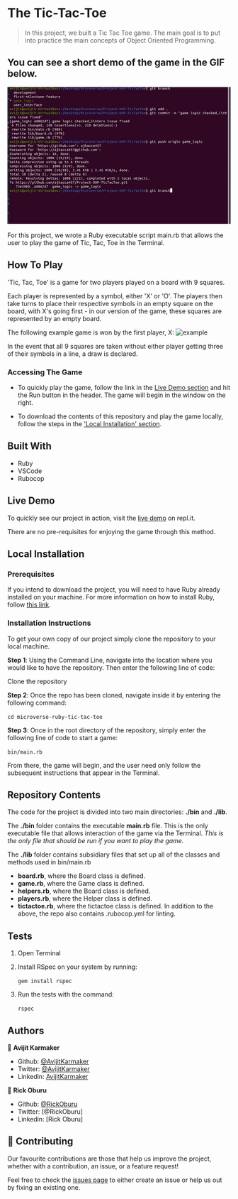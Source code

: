# The Tic-Tac-Toe

> In this project, we built a Tic Tac Toe game. The main goal is to put into practice the main concepts of Object Oriented Programming.

## You can see a short demo of the game in the GIF below.

<img src="images/tictactoe.gif">

For this project, we wrote a Ruby executable script main.rb that allows the user to play the game of Tic, Tac, Toe in the Terminal.

## How To Play

'Tic, Tac, Toe' is a game for two players played on a board with 9 squares.

Each player is represented by a symbol, either 'X' or 'O'. The players then take turns to place their respective symbols in an empty square on the board, with X's going first - in our version of the game, these squares are represented by an empty board.

The following example game is won by the first player, X:
![example](https://upload.wikimedia.org/wikipedia/commons/thumb/1/1b/Tic-tac-toe-game-1.svg/1280px-Tic-tac-toe-game-1.svg.png)

In the event that all 9 squares are taken without either player getting three of their symbols in a line, a draw is declared.

### Accessing The Game

- To quickly play the game, follow the link in the [Live Demo section](#live-demo) and hit the Run button in the header. The game will begin in the window on the right.

- To download the contents of this repository and play the game locally, follow the steps in the ['Local Installation' section](#local-installation).

## Built With

- Ruby
- VSCode
- Rubocop

## Live Demo

To quickly see our project in action, visit the [live demo]() on repl.it.

There are no pre-requisites for enjoying the game through this method.

## Local Installation

### Prerequisites

If you intend to download the project, you will need to have Ruby already installed on your machine. For more information on how to install Ruby, follow [this link](https://www.ruby-lang.org/en/downloads/).

### Installation Instructions

To get your own copy of our project simply clone the repository to your local machine.

**Step 1**: Using the Command Line, navigate into the location where you would like to have the repository. Then enter the following line of code:

Clone the repository

**Step 2**: Once the repo has been cloned, navigate inside it by entering the following command:

`cd microverse-ruby-tic-tac-toe`

**Step 3**: Once in the root directory of the repository, simply enter the following line of code to start a game:

`bin/main.rb`

From there, the game will begin, and the user need only follow the subsequent instructions that appear in the Terminal.

## Repository Contents

The code for the project is divided into two main directories: **./bin** and **./lib**.

The **./bin** folder contains the executable **main.rb** file. This is the only executable file that allows interaction of the game via the Terminal. _This is the only file that should be run if you want to play the game._

The **./lib** folder contains subsidiary files that set up all of the classes and methods used in bin/main.rb

- **board.rb**, where the Board class is defined.
- **game.rb**, where the Game class is defined.
- **helpers.rb**, where the Board class is defined.
- **players.rb**, where the Helper class is defined.
- **tictactoe.rb**, where the tictactoe class is defined.
  In addition to the above, the repo also contains .rubocop.yml for linting.

## Tests

1. Open Terminal

2. Install RSpec on your system by running:

   `gem install rspec`

3. Run the tests with the command:

   `rspec`

## Authors

👤 **Avijit Karmaker**

- Github: [@AvijitKarmaker](https://github.com/ajkacca457)
- Twitter: [@AvijitKarmaker](https://twitter.com/Rickcoyl)
- Linkedin: [AvijitKarmaker](https://www.linkedin.com/in/avijit-karmaker-8738a54a/)

👤 **Rick Oburu**

- Github: [@RickOburu](https://github.com/RICKCOYL)
- Twitter: [@RickOburu]
- Linkedin: [Rick Oburu]

## 🤝 Contributing

Our favourite contributions are those that help us improve the project, whether with a contribution, an issue, or a feature request!

Feel free to check the [issues page](https://github.com/ajkacca457/Project-OOP-TicTacToe/issues) to either create an issue or help us out by fixing an existing one.
